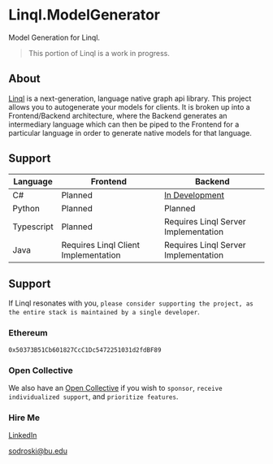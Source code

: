# Linql.ModelGenerator
Model Generation for Linql. 

> This portion of Linql is a work in progress.  

## About 

[Linql](https://github.com/TheKrisSodroski/Linql) is a next-generation, language native graph api library.  This project allows you to autogenerate your models for clients. It is broken up into a Frontend/Backend architecture, where the Backend generates an intermediary language which can then be piped to the Frontend for a particular language in order to generate native models for that language.  

## Support

| Language   | Frontend                             | Backend                              |
| ---------- | ------------------------------------ | ------------------------------------ |
| C#         | Planned                              | [In Development](./C#)               |
| Python     | Planned                              | Planned                              |
| Typescript | Planned                              | Requires Linql Server Implementation |
| Java       | Requires Linql Client Implementation | Requires Linql Server Implementation |

## Support

If Linql resonates with you, `please consider supporting the project, as the entire stack is maintained by a single developer`.  

### Ethereum

```
0x50373B51Cb601827CcC1Dc5472251031d2fdBF89
```

### Open Collective
We also have an [Open Collective](https://opencollective.com/linql) if you wish to `sponsor`, `receive individualized support`, and `prioritize features`. 

### Hire Me

[LinkedIn](https://www.linkedin.com/in/kris-sodroski-60001480/)

[sodroski@bu.edu](mailto:sodroski@bu.edu)